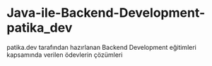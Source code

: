 # Java-ile-Backend-Development-patika_dev
patika.dev tarafından hazırlanan Backend Development eğitimleri kapsamında verilen ödevlerin çözümleri
